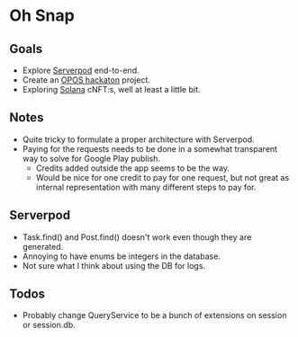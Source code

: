 # Oh Snap

## Goals
- Explore [Serverpod](https://serverpod.dev/) end-to-end.
- Create an [OPOS hackaton](https://www.oposhackathon.com/) project.
- Exploring [Solana](https://solana.com/) cNFT:s, well at least a little bit. 

## Notes
- Quite tricky to formulate a proper architecture with Serverpod.
- Paying for the requests needs to be done in a somewhat transparent way to solve for Google Play publish. 
  - Credits added outside the app seems to be the way.
  - Would be nice for one credit to pay for one request, but not great as internal representation with many different steps to pay for.

## Serverpod
- Task.find() and Post.find() doesn't work even though they are generated.
- Annoying to have enums be integers in the database. 
- Not sure what I think about using the DB for logs.

## Todos
- Probably change QueryService to be a bunch of extensions on session or session.db.
